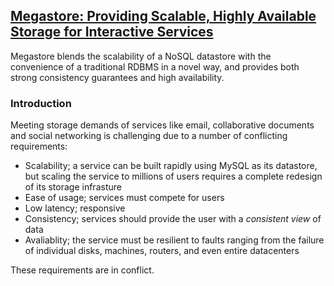 ## [Megastore: Providing Scalable, Highly Available Storage for Interactive Services]()

Megastore blends the scalability of a NoSQL datastore with the convenience of a traditional RDBMS in a novel way,
and provides both strong consistency guarantees and high availability.

### Introduction

Meeting storage demands of services like email, collaborative documents and social networking is challenging due to a number of conflicting requirements:

- Scalability; a service can be built rapidly using MySQL as its datastore, but scaling the service to millions of users requires a complete redesign of its storage infrasture
- Ease of usage; services must compete for users
- Low latency; responsive
- Consistency; services should provide the user with a *consistent view* of data
- Avaliablity; the service must be resilient to faults ranging from the failure of individual disks, machines, routers, and even entire datacenters

These requirements are in conflict.
